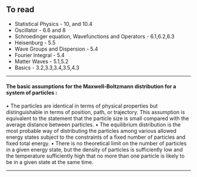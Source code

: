 ## To read
- Statistical Physics - 10, and 10.4
- Oscillator - 6.6 and 8
- Schroedinger equation, Wavefunctions and Operators - 6.1,6.2,6.3
- Heisenburg - 5.5
- Wave Groups and Dispersion - 5.4
- Fourier Integral - 5.4
- Matter Waves - 5.1,5.2
- Basics - 3.2,3.3,3.4,3.5,4.3

---
#### The basic assumptions for the Maxwell–Boltzmann distribution for a system of particles :
• The particles are identical in terms of physical properties but distinguishable in terms of position, path, or trajectory. This assumption is equivalent to the statement that the particle size is small compared with the average distance between particles.
• The equilibrium distribution is the most probable way of distributing the particles among various allowed energy states subject to the constraints of a fixed number of particles and fixed total energy.
• <span class=red>There is no theoretical limit on the number of particles in a given energy state, but the density of particles is sufficiently low and the temperature sufficiently high that no more than one particle is likely to be in a given state at the same time.</span>



---